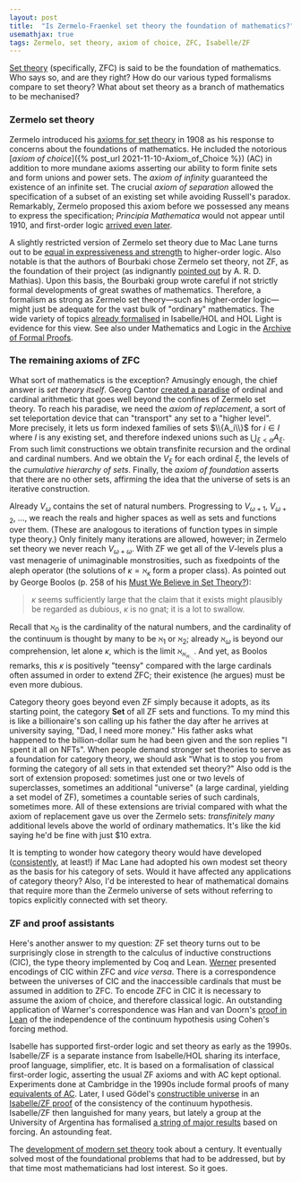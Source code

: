 ```yaml
---
layout: post
title:  "Is Zermelo-Fraenkel set theory the foundation of mathematics?"
usemathjax: true 
tags: Zermelo, set theory, axiom of choice, ZFC, Isabelle/ZF
---
```



[Set theory](https://plato.stanford.edu/entries/set-theory/) (specifically, ZFC) is said to be the foundation of mathematics. Who says so, and are they right? How do our various typed formalisms compare to set theory?
What about set theory as a branch of mathematics to be mechanised?

### Zermelo set theory

Zermelo introduced his [axioms for set theory](https://plato.stanford.edu/entries/zermelo-set-theory/) in 1908 as his response to concerns about the foundations of mathematics. He included the notorious [*axiom of choice*]({% post_url 2021-11-10-Axiom_of_Choice %})
(AC) in addition to more mundane axioms asserting our ability to form finite sets and form unions and power sets. The *axiom of infinity* guaranteed the existence of an infinite set. 
The crucial *axiom of separation* allowed the specification of a subset of an existing set while avoiding Russell's paradox.
Remarkably, Zermelo proposed this axiom before we possessed any means to express the specification; *Principia Mathematica* would not appear until 1910, and first-order logic [arrived even later](https://plato.stanford.edu/entries/logic-firstorder-emergence/).

A slightly restricted version of Zermelo set theory due to Mac Lane turns out to be [equal in expressiveness and strength](https://doi.org/10.1016/S0168-0072(00)00031-2) to higher-order logic. Also notable is that the authors of Bourbaki chose Zermelo set theory, not ZF, as the foundation of their project (as indignantly [pointed out](http://dx.doi.org/10.1007/BF03025863) by A. R. D. Mathias). Upon this basis, the Bourbaki group wrote careful if not strictly formal developments of great swathes of mathematics.
Therefore, a formalism as strong as Zermelo set theory—such as higher-order logic—might just be adequate for the vast bulk of "ordinary" mathematics. The wide variety of topics [already formalised](https://www.cs.ru.nl/~freek/100/) in Isabelle/HOL and HOL Light is evidence for this view. See also under Mathematics and Logic in the [Archive of Formal Proofs](https://www.isa-afp.org/topics.html).

### The remaining axioms of ZFC

What sort of mathematics is the exception? Amusingly enough, the chief answer is *set theory itself*. Georg Cantor [created a paradise](https://neugierde.github.io/cantors-attic/) of ordinal and cardinal arithmetic that goes well beyond the confines of Zermelo set theory. To reach his paradise, we need the *axiom of replacement*, a sort of set teleportation device that can "transport" any set to a "higher level". More precisely, it lets us form indexed families of sets $\\{A_i\\}$ for $i\in I$ where $I$ is any existing set,
and therefore indexed unions such as $\bigcup_{\xi<\alpha} A_\xi$.
From such limit constructions we obtain transfinite recursion and the ordinal and cardinal numbers.
And we obtain the $V_\xi$ for each ordinal $\xi$, the levels of the *cumulative hierarchy of sets*.
Finally, the *axiom of foundation* asserts that there are no other sets, affirming the idea that the universe of sets is an iterative construction.

Already $V_\omega$ contains the set of natural numbers. 
Progressing to $V_{\omega+1}$, $V_{\omega+2}$, $\ldots$, we reach 
the reals and higher spaces as well as sets and functions over them. (These are analogous to iterations of function types in simple type theory.)
Only finitely many iterations are allowed, however; in Zermelo set theory we never reach $V_{\omega+\omega}$. 
With ZF we get all of the $V$-levels plus a vast menagerie of unimaginable monstrosities, such as fixedpoints of the aleph operator
(the solutions of $\kappa = \aleph_\kappa$ form a proper class).
As pointed out by George Boolos (p. 258 of his [Must We Believe in Set Theory?](https://doi.org/10.1017/CBO9780511570681.013)):

> $\kappa$ seems sufficiently large that the claim that it exists might plausibly be regarded as dubious, $\kappa$ is no gnat; it is a lot to swallow.

Recall that $\aleph_0$ is the cardinality of the natural numbers, 
and the cardinality of the continuum is thought by many to be
$\aleph_1$ or $\aleph_2$; already $\aleph_\omega$ is beyond our comprehension, let alone $\kappa$, which is the limit $\aleph_{\aleph_{\aleph_\ddots}}$.
And yet, as Boolos remarks, this $\kappa$ is positively "teensy" compared with
the large cardinals often assumed in order to extend ZFC; their existence (he argues) must be even more dubious. 

Category theory goes beyond even ZF simply because it adopts, as its starting point, the category **Set** of all ZF sets and functions. To my mind this is like a billionaire's son calling up his father the day after he arrives at university saying, "Dad, I need more money." His father asks what happened to the billion-dollar sum he had been given and the son replies "I spent it all on NFTs". When people demand stronger set theories to serve as a foundation for category theory, we should ask "What is to stop you from forming the category of all sets in that extended set theory?" Also odd is the sort of extension proposed: sometimes just one or two levels of superclasses, sometimes an additional "universe" (a large cardinal, yielding a set model of ZF), sometimes a countable series of such cardinals, sometimes more. All of these extensions are trivial compared with what the axiom of replacement gave us over the Zermelo sets: *transfinitely many* additional levels
above the world of ordinary mathematics.
It's like the kid saying he'd be fine with just $10 extra.

It is tempting to wonder how category theory would have developed ([consistently](https://preprints.ihes.fr/2009/M/M-09-37.pdf), at least!) if Mac Lane had adopted his own modest set theory as the basis for his category of sets. Would it have affected any applications of category theory?
Also, I'd be interested to hear of mathematical domains that require more than the Zermelo universe of sets without referring to topics explicitly connected with set theory.

### ZF and proof assistants

Here's another answer to my question: ZF set theory turns out to be surprisingly close in strength to the calculus of inductive constructions (CIC), the type theory implemented by Coq and Lean.
[Werner](https://link.springer.com/chapter/10.1007/BFb0014566)
presented encodings of CIC within ZFC and *vice versa*. 
There is a correspondence between the universes of CIC and the inaccessible cardinals that must be assumed in addition to ZFC.
To encode ZFC in CIC it is necessary to assume the axiom of choice, and therefore classical logic.
An outstanding application of Warner's correspondence was Han and van Doorn's [proof in Lean](https://doi.org/10.4230/LIPIcs.ITP.2019.19) of the independence of the continuum hypothesis using Cohen's forcing method.

Isabelle has supported first-order logic and set theory as early as the 1990s. Isabelle/ZF is a separate instance from Isabelle/HOL sharing its interface, proof language, simplifier, etc. It is based on a formalisation of classical first-order logic, asserting the usual ZF axioms and with AC kept optional. Experiments done at Cambridge in the 1990s include formal proofs of many [equivalents of AC](https://arxiv.org/abs/cs/9612104).
Later, I used Gödel's [constructible universe](https://plato.stanford.edu/entries/goedel/#GodWorSetThe) in an [Isabelle/ZF proof](http://journals.cambridge.org/action/displayAbstract?fromPage=online&aid=6560756&fulltextType=RA&fileId=S1461157000000449) of the consistency of the continuum hypothesis.
Isabelle/ZF then languished for many years, but lately a group at the University of Argentina has formalised [a string of major results](https://cs.famaf.unc.edu.ar/~pedro/forcing/) based on forcing.
An astounding feat.
 
The [development of modern set theory](https://plato.stanford.edu/entries/settheory-early/) took about a century. It eventually solved most of the foundational problems that had to be addressed, but by that time most mathematicians had lost interest. So it goes.
